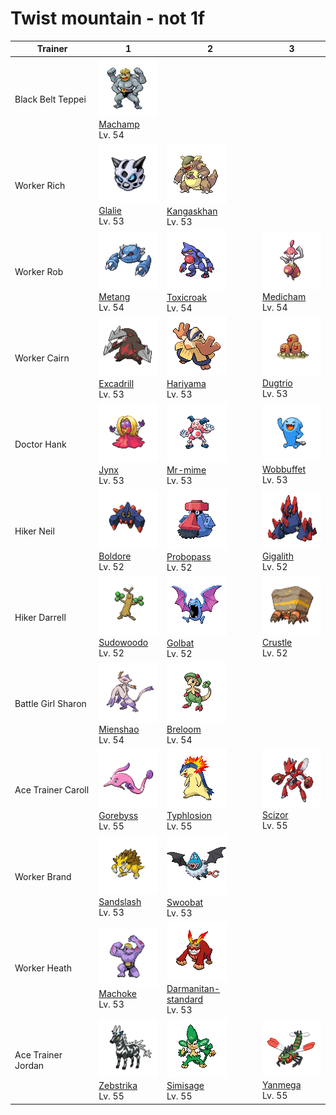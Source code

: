 # Twist mountain - not 1f

| Trainer            | 1                                                                                                   | 2                                                                                                                       | 3                                                                                                   |
| ------------------ | --------------------------------------------------------------------------------------------------- | ----------------------------------------------------------------------------------------------------------------------- | --------------------------------------------------------------------------------------------------- |
| Black Belt Teppei  | ![machamp](../../img/pokemon/068.png) <br/>[Machamp](/blaze-black-wiki/pokemon/068) <br/>Lv. 54     |
| Worker Rich        | ![glalie](../../img/pokemon/362.png) <br/>[Glalie](/blaze-black-wiki/pokemon/362) <br/>Lv. 53       | ![kangaskhan](../../img/pokemon/115.png) <br/>[Kangaskhan](/blaze-black-wiki/pokemon/115) <br/>Lv. 53                   |
| Worker Rob         | ![metang](../../img/pokemon/375.png) <br/>[Metang](/blaze-black-wiki/pokemon/375) <br/>Lv. 54       | ![toxicroak](../../img/pokemon/454.png) <br/>[Toxicroak](/blaze-black-wiki/pokemon/454) <br/>Lv. 54                     | ![medicham](../../img/pokemon/308.png) <br/>[Medicham](/blaze-black-wiki/pokemon/308) <br/>Lv. 54   |
| Worker Cairn       | ![excadrill](../../img/pokemon/530.png) <br/>[Excadrill](/blaze-black-wiki/pokemon/530) <br/>Lv. 53 | ![hariyama](../../img/pokemon/297.png) <br/>[Hariyama](/blaze-black-wiki/pokemon/297) <br/>Lv. 53                       | ![dugtrio](../../img/pokemon/051.png) <br/>[Dugtrio](/blaze-black-wiki/pokemon/051) <br/>Lv. 53     |
| Doctor Hank        | ![jynx](../../img/pokemon/124.png) <br/>[Jynx](/blaze-black-wiki/pokemon/124) <br/>Lv. 53           | ![mr-mime](../../img/pokemon/122.png) <br/>[Mr-mime](/blaze-black-wiki/pokemon/122) <br/>Lv. 53                         | ![wobbuffet](../../img/pokemon/202.png) <br/>[Wobbuffet](/blaze-black-wiki/pokemon/202) <br/>Lv. 53 |
| Hiker Neil         | ![boldore](../../img/pokemon/525.png) <br/>[Boldore](/blaze-black-wiki/pokemon/525) <br/>Lv. 52     | ![probopass](../../img/pokemon/476.png) <br/>[Probopass](/blaze-black-wiki/pokemon/476) <br/>Lv. 52                     | ![gigalith](../../img/pokemon/526.png) <br/>[Gigalith](/blaze-black-wiki/pokemon/526) <br/>Lv. 52   |
| Hiker Darrell      | ![sudowoodo](../../img/pokemon/185.png) <br/>[Sudowoodo](/blaze-black-wiki/pokemon/185) <br/>Lv. 52 | ![golbat](../../img/pokemon/042.png) <br/>[Golbat](/blaze-black-wiki/pokemon/042) <br/>Lv. 52                           | ![crustle](../../img/pokemon/558.png) <br/>[Crustle](/blaze-black-wiki/pokemon/558) <br/>Lv. 52     |
| Battle Girl Sharon | ![mienshao](../../img/pokemon/620.png) <br/>[Mienshao](/blaze-black-wiki/pokemon/620) <br/>Lv. 54   | ![breloom](../../img/pokemon/286.png) <br/>[Breloom](/blaze-black-wiki/pokemon/286) <br/>Lv. 54                         |
| Ace Trainer Caroll | ![gorebyss](../../img/pokemon/368.png) <br/>[Gorebyss](/blaze-black-wiki/pokemon/368) <br/>Lv. 55   | ![typhlosion](../../img/pokemon/157.png) <br/>[Typhlosion](/blaze-black-wiki/pokemon/157) <br/>Lv. 55                   | ![scizor](../../img/pokemon/212.png) <br/>[Scizor](/blaze-black-wiki/pokemon/212) <br/>Lv. 55       |
| Worker Brand       | ![sandslash](../../img/pokemon/028.png) <br/>[Sandslash](/blaze-black-wiki/pokemon/028) <br/>Lv. 53 | ![swoobat](../../img/pokemon/528.png) <br/>[Swoobat](/blaze-black-wiki/pokemon/528) <br/>Lv. 53                         |
| Worker Heath       | ![machoke](../../img/pokemon/067.png) <br/>[Machoke](/blaze-black-wiki/pokemon/067) <br/>Lv. 53     | ![darmanitan-standard](../../img/pokemon/555.png) <br/>[Darmanitan-standard](/blaze-black-wiki/pokemon/555) <br/>Lv. 53 |
| Ace Trainer Jordan | ![zebstrika](../../img/pokemon/523.png) <br/>[Zebstrika](/blaze-black-wiki/pokemon/523) <br/>Lv. 55 | ![simisage](../../img/pokemon/512.png) <br/>[Simisage](/blaze-black-wiki/pokemon/512) <br/>Lv. 55                       | ![yanmega](../../img/pokemon/469.png) <br/>[Yanmega](/blaze-black-wiki/pokemon/469) <br/>Lv. 55     |
